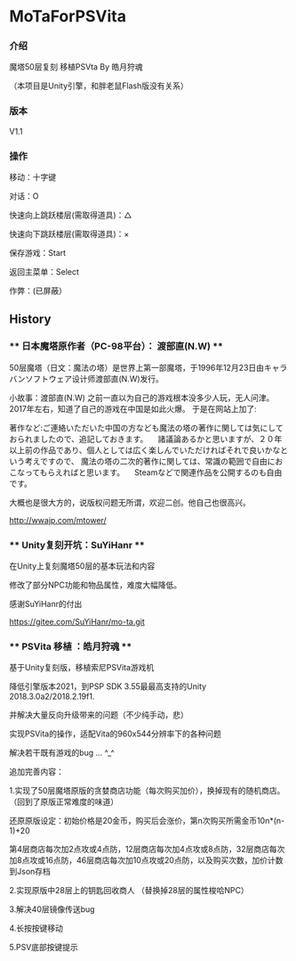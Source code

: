 # MoTaForPSVita

### 介绍

魔塔50层复刻 移植PSVta By 皓月狩魂

（本项目是Unity引擎，和胖老鼠Flash版没有关系）

### 版本

V1.1

### 操作

移动：十字键

对话：O

快速向上跳跃楼层(需取得道具)：△

快速向下跳跃楼层(需取得道具)：×

保存游戏：Start

返回主菜单：Select

作弊：(已屏蔽）

## History

### ** 日本魔塔原作者（PC-98平台）： 渡部直(N.W) **

50层魔塔（日文：魔法の塔）是世界上第一部魔塔，于1996年12月23日由キャラバンソフトウェア设计师渡部直(N.W)发行。

小故事：渡部直(N.W) 之前一直以为自己的游戏根本没多少人玩，无人问津。2017年左右，知道了自己的游戏在中国是如此火爆。
于是在网站上加了:

著作など:ご連絡いただいた中国の方なども魔法の塔の著作に関しては気にしておられましたので、追記しておきます。 　諸議論あるかと思いますが、２０年以上前の作品であり、個人としては広く楽しんでいただければそれで良いかなという考えですので、 魔法の塔の二次的著作に関しては、常識の範囲で自由におこなってもらえればと思います。 　Steamなどで関連作品を公開するのも自由です。

大概也是很大方的，说版权问题无所谓，欢迎二创。他自己也很高兴。

http://wwajp.com/mtower/ 

### ** Unity复刻开坑：SuYiHanr **

在Unity上复刻魔塔50层的基本玩法和内容

修改了部分NPC功能和物品属性，难度大幅降低。

感谢SuYiHanr的付出

https://gitee.com/SuYiHanr/mo-ta.git

### ** PSVita 移植 ：皓月狩魂 **

基于Unity复刻版，移植索尼PSVita游戏机

降低引擎版本2021，到PSP SDK 3.55最最高支持的Unity 2018.3.0a2/2018.2.19f1.

并解决大量反向升级带来的问题（不少纯手动，悲）

实现PSVita的操作，适配Vita的960x544分辨率下的各种问题

解决若干既有游戏的bug … ^_^

追加完善内容：

1.实现了50层魔塔原版的贪婪商店功能（每次购买加价），换掉现有的随机商店。（回到了原版正常难度的味道）

还原原版设定：初始价格是20金币，购买后会涨价，第n次购买所需金币10n*(n-1)+20

第4层商店每次加2点攻或4点防，12层商店每次加4点攻或8点防，32层商店每次加8点攻或16点防，46层商店每次加10点攻或20点防，以及购买次数，加价计数到Json存档

2.实现原版中28层上的钥匙回收商人 （替换掉28层的属性梭哈NPC）

3.解决40层镜像传送bug

4.长按按键移动

5.PSV底部按键提示